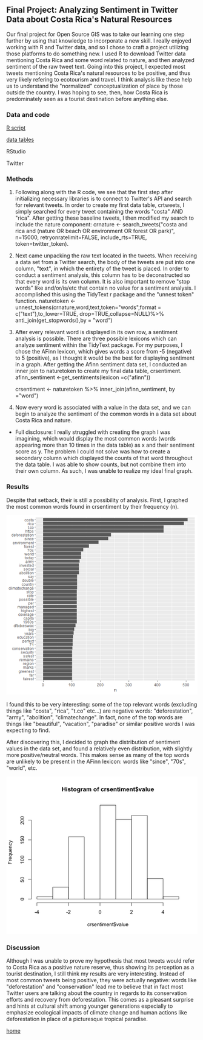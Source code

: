## Final Project: Analyzing Sentiment in Twitter Data about Costa Rica's Natural Resources

Our final project for Open Source GIS was to take our learning one step further by using that knowledge to incorporate a new skill. I really enjoyed working with R and Twitter data, and so I chose to craft a project utilizing those platforms to do something new. I used R to download Twitter data mentioning Costa Rica and some word related to nature, and then analyzed sentiment of the raw tweet text. Going into this project, I expected most tweets mentioning Costa Rica's natural resources to be positive, and thus very likely refering to ecotourism and travel. I think analysis like these help us to understand the "normalized" conceptualization of place by those outside the country. I was hoping to see, then, how Costa Rica is predominately seen as a tourist destination before anything else. 

### Data and code 

[R script](cr_twitterscript.R)

[data tables](cr_dataset.final.RData)

RStudio 

Twitter 

### Methods 

1. Following along with the R code, we see that the first step after initializing necessary libraries is to connect to Twitter's API and search for relevant tweets. In order to create my first data table, crtweets, I simply searched for every tweet containing the words "costa" AND "rica". After getting these baseline tweets, I then modified my search to include the nature component:
  crnature <- search_tweets("costa and rica and (nature OR beach OR environment OR forest OR park)", n=15000, retryonratelimit=FALSE, include_rts=TRUE, token=twitter_token). 
  
2. Next came unpacking the raw text located in the tweets. When receiving a data set from a Twitter search, the body of the tweets are put into one column, "text", in which the entirety of the tweet is placed. In order to conduct a sentiment analysis, this column has to be deconstructed so that every word is its own column. It is also important to remove "stop words" like and/or/is/etc that contain no value for a sentiment analysis. I accomplished this using the TidyText r package and the "unnest token" function. 
    naturetoken <-
  unnest_tokens(crnature,word,text,token="words",format = c("text"),to_lower=TRUE, drop=TRUE,collapse=NULL)%>%
  anti_join(get_stopwords(),by = "word")
  
3. After every relevant word is displayed in its own row, a sentiment analysis is possible. There are three possible lexicons which can analyze sentiment within the TidyText package. For my purposes, I chose the AFinn lexicon, which gives words a score from -5 (negative) to 5 (positive), as I thought it would be the best for displaying sentiment in a graph. After getting the Afinn sentiment data set, I conducted an inner join to naturetoken to create my final data table, crsentiment. 
    afinn_sentiment <-get_sentiments(lexicon =c("afinn"))

    crsentiment <- naturetoken %>%
     inner_join(afinn_sentiment, by ="word")
     
4. Now every word is associated with a value in the data set, and we can begin to analyze the sentiment of the common words in a data set about Costa Rica and nature. 

* Full disclosure: I really struggled with creating the graph I was imagining, which would display the most common words (words appearing more than 10 times in the data table) as x and their sentiment score as y. The problem I could not solve was how to create a secondary column which displayed the counts of that word throughout the data table. I was able to show counts, but not combine them into their own column. As such, I was unable to realize my ideal final graph. 

### Results

Despite that setback, their is still a possibility of analysis. First, I graphed the most common words found in crsentiment by their frequency (n).

![image1](commonwords.png)

I found this to be very interesting: some of the top relevant words (excluding things like "costa", "rica", "t.co" etc...) are negative words: "deforestation", "army", "abolition", "climatechange". In fact, none of the top words are things like "beautiful", "vacation", "paradise" or similar positive words I was expecting to find. 

After discovering this, I decided to graph the distribution of sentiment values in the data set, and found a relatively even distribution, with slightly more positive/neutral words. This makes sense as many of the top words are unlikely to be present in the AFinn lexicon: words like "since", "70s", "world", etc. 

![image2](rplot.png)


### Discussion 

Although I was unable to prove my hypothesis that most tweets would refer to Costa Rica as a positive nature reserve, thus showing its perception as a tourist destination, I still think my results are very interesting. Instead of most common tweets being positive, they were actually negative: words like "deforestation" and "conservation" lead me to believe that in fact most Twitter users are talking about the country in regards to its conservation efforts and recovery from deforestation. This comes as a pleasant surprise and hints at cultural shift among younger generations especially to emphasize ecological impacts of climate change and human actions like deforestation in place of a picturesque tropical paradise. 

[home](index.md)
  
